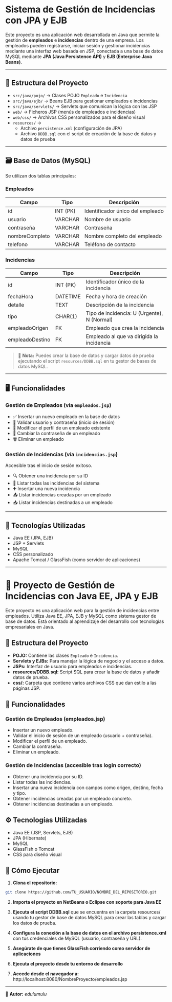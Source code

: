 # Sistema de Gestión de Incidencias con JPA y EJB

Este proyecto es una aplicación web desarrollada en Java que permite la gestión de **empleados** e **incidencias** dentro de una empresa. Los empleados pueden registrarse, iniciar sesión y gestionar incidencias mediante una interfaz web basada en JSP, conectada a una base de datos MySQL mediante **JPA (Java Persistence API)** y **EJB (Enterprise Java Beans)**.

---

## 🧱 Estructura del Proyecto

- `src/java/pojo/` → Clases POJO `Empleado` e `Incidencia`
- `src/java/ejb/` → Beans EJB para gestionar empleados e incidencias
- `src/java/servlets/` → Servlets que comunican la lógica con las JSP
- `web/` → Ficheros JSP (menús de empleados e incidencias)
- `web/css/` → Archivos CSS personalizados para el diseño visual
- `resources/` → 
  - Archivo `persistence.xml` (configuración de JPA)
  - Archivo `DDBB.sql` con el script de creación de la base de datos y datos de prueba

---

## 🗃️ Base de Datos (MySQL)

Se utilizan dos tablas principales:

### Empleados

| Campo           | Tipo       | Descripción                        |
|----------------|------------|------------------------------------|
| id             | INT (PK)   | Identificador único del empleado   |
| usuario        | VARCHAR    | Nombre de usuario                  |
| contraseña     | VARCHAR    | Contraseña                         |
| nombreCompleto | VARCHAR    | Nombre completo del empleado       |
| telefono       | VARCHAR    | Teléfono de contacto               |

### Incidencias

| Campo          | Tipo       | Descripción                              |
|----------------|------------|------------------------------------------|
| id            | INT (PK)   | Identificador único de la incidencia     |
| fechaHora     | DATETIME   | Fecha y hora de creación                 |
| detalle       | TEXT       | Descripción de la incidencia             |
| tipo          | CHAR(1)    | Tipo de incidencia: U (Urgente), N (Normal) |
| empleadoOrigen| FK         | Empleado que crea la incidencia          |
| empleadoDestino| FK        | Empleado al que va dirigida la incidencia |

> 🔧 **Nota:** Puedes crear la base de datos y cargar datos de prueba ejecutando el script `resources/DDBB.sql` en tu gestor de bases de datos MySQL.

---

## 🖥️ Funcionalidades

### Gestión de Empleados (vía `empleados.jsp`)

- ✅ Insertar un nuevo empleado en la base de datos
- 🔐 Validar usuario y contraseña (inicio de sesión)
- 📝 Modificar el perfil de un empleado existente
- 🔑 Cambiar la contraseña de un empleado
- 🗑️ Eliminar un empleado

### Gestión de Incidencias (vía `incidencias.jsp`)

Accesible tras el inicio de sesión exitoso.

- 🔍 Obtener una incidencia por su ID
- 📜 Listar todas las incidencias del sistema
- ➕ Insertar una nueva incidencia
- 📤 Listar incidencias creadas por un empleado
- 📥 Listar incidencias destinadas a un empleado

---

## 🔧 Tecnologías Utilizadas

- Java EE (JPA, EJB)
- JSP + Servlets
- MySQL
- CSS personalizado
- Apache Tomcat / GlassFish (como servidor de aplicaciones)

---

# 📌 Proyecto de Gestión de Incidencias con Java EE, JPA y EJB

Este proyecto es una aplicación web para la gestión de incidencias entre empleados. Utiliza Java EE, JPA, EJB y MySQL como sistema gestor de base de datos. Está orientado al aprendizaje del desarrollo con tecnologías empresariales en Java.

## 🧱 Estructura del Proyecto

- **POJO:** Contiene las clases `Empleado` e `Incidencia`.
- **Servlets y EJBs:** Para manejar la lógica de negocio y el acceso a datos.
- **JSPs:** Interfaz de usuario para empleados e incidencias.
- **resources/DDBB.sql:** Script SQL para crear la base de datos y añadir datos de prueba.
- **css/:** Carpeta que contiene varios archivos CSS que dan estilo a las páginas JSP.

## 🧩 Funcionalidades

### Gestión de Empleados (empleados.jsp)
- Insertar un nuevo empleado.
- Validar el inicio de sesión de un empleado (usuario + contraseña).
- Modificar el perfil de un empleado.
- Cambiar la contraseña.
- Eliminar un empleado.

### Gestión de Incidencias (accesible tras login correcto)
- Obtener una incidencia por su ID.
- Listar todas las incidencias.
- Insertar una nueva incidencia con campos como origen, destino, fecha y tipo.
- Obtener incidencias creadas por un empleado concreto.
- Obtener incidencias destinadas a un empleado.

## ⚙️ Tecnologías Utilizadas

- Java EE (JSP, Servlets, EJB)
- JPA (Hibernate)
- MySQL
- GlassFish o Tomcat
- CSS para diseño visual

## 🚀 Cómo Ejecutar

1. **Clona el repositorio:**

```bash
git clone https://github.com/TU_USUARIO/NOMBRE_DEL_REPOSITORIO.git
```

2. **Importa el proyecto en NetBeans o Eclipse con soporte para Java EE**

3. **Ejecuta el script DDBB.sql**
 que se encuentra en la carpeta resources/ usando tu gestor de base de datos MySQL para crear las tablas y cargar los datos de prueba.

4. **Configura la conexión a la base de datos en el archivo persistence.xml**
 con tus credenciales de MySQL (usuario, contraseña y URL).

5. **Asegúrate de que tienes GlassFish corriendo como servidor de aplicaciones**

6. **Ejecuta el proyecto desde tu entorno de desarrollo**

7. **Accede desde el navegador a:**
http://localhost:8080/NombreProyecto/empleados.jsp

---

📌 **Autor:** *edulumulu*
